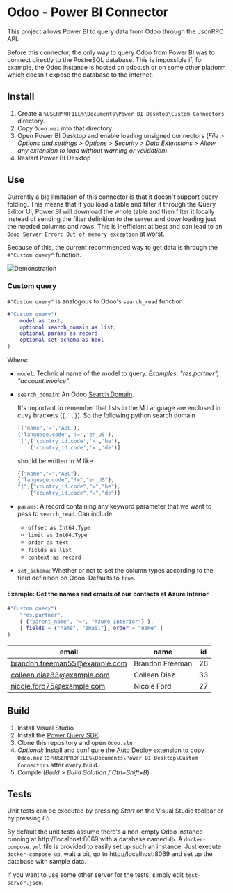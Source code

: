 # Odoo - Power BI Connector

This project allows Power BI to query data from Odoo through the JsonRPC API. 

Before this connector, the only way to query Odoo from Power BI was to connect directly to the PostreSQL database. This is impossible if, for example, the Odoo instance is hosted on odoo.sh or on some other platform which doesn't expose the database to the internet.

## Install
1. Create a `%USERPROFILE%\Documents\Power BI Desktop\Custom Connectors` directory.
2. Copy `Odoo.mez` into that directory.
3. Open Power BI Desktop and enable loading unsigned connectors (*File > Options and settings > Options > Security > Data Extensions > Allow any extension to load without warning or validation*)
4. Restart Power BI Desktop

## Use

Currently a big limitation of this connector is that it doesn't support query folding. This means that if you load a table and filter it through the Query Editor UI, Power BI will download the whole table and then filter it locally instead of sending the filter definition to the server and downloading just the needed columns and rows. This is inefficient at best and can lead to an `Odoo Server Error: Out of memory exception` at worst.

Because of this, the current recommended way to get data is through the `#"Custom query"` function.

![Demonstration](usage.gif)

### Custom query

`#"Custom query"` is analogous to Odoo's `search_read` function. 

```M
#"Custom query"(
    model as text, 
    optional search_domain as list, 
    optional params as record, 
    optional set_schema as bool
)
```

Where:

 - `model`: Technical name of the model to query. *Examples: "res.partner", "account.invoice"*.

 - `search_domain`: An Odoo [Search Domain](https://www.odoo.com/documentation/14.0/reference/orm.html#reference-orm-domains). 
 
    It's important to remember that lists in the M Language are enclosed in cuvy brackets (`{...}`). So the following python search domain

    ```python
    [('name','=','ABC'),
    ('language.code','!=','en_US'),
    '|',('country_id.code','=','be'),
        ('country_id.code','=','de')]
    ```
    should be written in M like

    ```M
    {{"name","=","ABC"},
    {"language.code","!=","en_US"},
    "|",{"country_id.code","=","be"},
        {"country_id.code","=","de"}}
    ```

 - `params`: A record containing any keyword parameter that we want to pass to `search_read`. Can include:

   - `offset as Int64.Type`
   - `limit as Int64.Type`
   - `order as text`
   - `fields as list`
   - `context as record`

 - `set_schema`: Whether or not to set the column types according to the field definition on Odoo. Defaults to `true`.

#### Example: Get the names and emails of our contacts at Azure Interior

```M
#"Custom query"(
    "res.partner",
    { {"parent_name", "=", "Azure Interior"} },
    [ fields = {"name", "email"}, order = "name" ]
)
```

| email                         | name            | id |
| ----------------------------- | --------------- | -- |
| brandon.freeman55@example.com | Brandon Freeman | 26 |
| colleen.diaz83@example.com    | Colleen Diaz    | 33 |
| nicole.ford75@example.com     | Nicole Ford     | 27 |


## Build
1. Install Visual Studio
2. Install the [Power Query SDK](https://marketplace.visualstudio.com/items?itemName=Dakahn.PowerQuerySDK)
3. Clone this repository and open `Odoo.sln`
4. *Optional:* Install and configure the [Auto Deploy](https://marketplace.visualstudio.com/items?itemName=lennyomg.AutoDeploy) extension to copy `Odoo.mez` to `%USERPROFILE%\Documents\Power BI Desktop\Custom Connectors` after every build.
5. Compile (*Build > Build Solution / Ctrl+Shift+B*)

## Tests
Unit tests can be executed by pressing *Start* on the Visual Studio toolbar or by pressing *F5*. 

By default the unit tests assume there's a non-empty Odoo instance running at http://localhost:8069 with a database named `db`. A `docker-compose.yml` file is provided to easily set up such an instance. Just execute `docker-compose up`, wait a bit, go to http://localhost:8069 and set up the database with sample data.

If you want to use some other server for the tests, simply edit `test-server.json`.